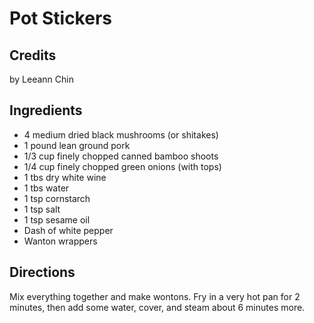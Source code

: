 # Pot Stickers 

<!-- BEGIN content -->

## Credits

by Leeann Chin

## Ingredients

- 4 medium dried black mushrooms (or shitakes)
- 1 pound lean ground pork
- 1/3 cup finely chopped canned bamboo shoots
- 1/4 cup finely chopped green onions (with tops)
- 1 tbs dry white wine
- 1 tbs water
- 1 tsp cornstarch
- 1 tsp salt
- 1 tsp sesame oil
- Dash of white pepper
- Wanton wrappers

## Directions

Mix everything together and make wontons. Fry in a very hot pan for 2 minutes, then add some water, cover, and steam about 6 minutes more.

<!-- END content -->

